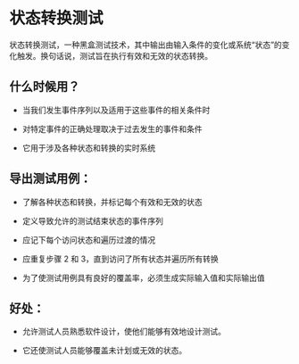 # 状态转换测试

状态转换测试，一种黑盒测试技术，其中输出由输入条件的变化或系统“状态”的变化触发。换句话说，测试旨在执行有效和无效的状态转换。

## 什么时候用？

* 当我们发生事件序列以及适用于这些事件的相关条件时

* 对特定事件的正确处理取决于过去发生的事件和条件

* 它用于涉及各种状态和转换的实时系统

## 导出测试用例：

* 了解各种状态和转换，并标记每个有效和无效的状态

* 定义导致允许的测试结束状态的事件序列

* 应记下每个访问状态和遍历过渡的情况

* 应重复步骤 2 和 3，直到访问了所有状态并遍历所有转换

* 为了使测试用例具有良好的覆盖率，必须生成实际输入值和实际输出值

## 好处：

* 允许测试人员熟悉软件设计，使他们能够有效地设计测试。

* 它还使测试人员能够覆盖未计划或无效的状态。

